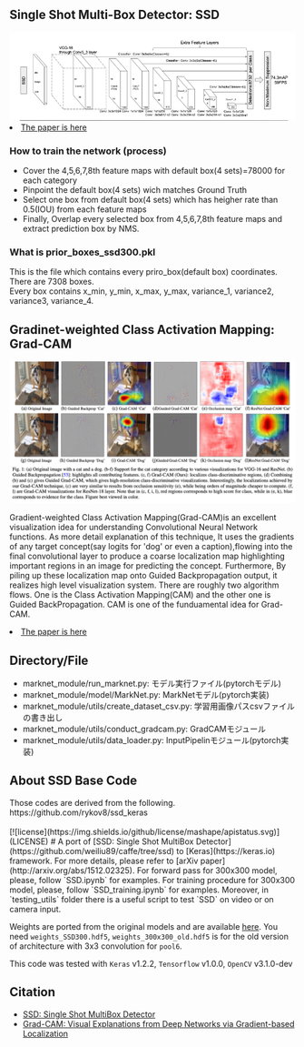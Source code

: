 

<html>
<div>
<h2>Single Shot Multi-Box Detector: SSD</h2>
  <img alt="er" src="/images/ssd_module.png">
  <br>
<li><a href='https://arxiv.org/abs/1512.02325'>The paper is here</a></li>

<h3>How to train the network (process)</h3>
<ul>
  <li>Cover the 4,5,6,7,8th feature maps with default box(4 sets)=78000 for each category</li>
  <li>Pinpoint the default box(4 sets) wich matches Ground Truth</li>
  <li>Select one box from default box(4 sets) which has heigher rate than 0.5(IOU) from each feature maps</li>
  <li>Finally, Overlap every selected box from 4,5,6,7,8th feature maps and extract prediction box by NMS.</li>
</ul>
<h3>What is prior_boxes_ssd300.pkl</h3>
<p>This is the file which contains every priro_box(default box) coordinates. There are 7308 boxes.<br>
  Every box contains x_min, y_min, x_max, y_max, variance_1, variance2, variance3, variance_4.</p>

</div>

<div>
  <h2>Gradinet-weighted Class Activation Mapping: Grad-CAM</h2>
  <img alt="er" src="/images/gradcam.png">
<p>
Gradient-weighted Class Activation Mapping(Grad-CAM)is an excellent visualization idea for understanding Convolutional Neural Network functions. As more detail explanation of this technique, It uses the gradients of any target concept(say logits for 'dog' or even a caption),flowing into the final convolutional layer to produce a coarse localization map highlighting important regions in an image for predicting the concept. Furthermore, By piling up these localization map onto Guided Backpropagation output, it realizes high level visualization system. There are roughly two algorithm flows. One is the Class Activation Mapping(CAM) and the other one is Guided BackPropagation. CAM is one of the funduamental idea for Grad-CAM.
</p>
<li><a href='https://arxiv.org/abs/1610.02391'>The paper is here</a></li>
</div>

<div>
  <h2>Directory/File</h2>
  <ul>
    <li>marknet_module/run_marknet.py: モデル実行ファイル(pytorchモデル)</li>
    <li>marknet_module/model/MarkNet.py: MarkNetモデル(pytorch実装)</li>
    <li>marknet_module/utils/create_dataset_csv.py: 学習用画像パスcsvファイルの書き出し</li>
    <li>marknet_module/utils/conduct_gradcam.py: GradCAMモジュール</li>
    <li>marknet_module/utils/data_loader.py: InputPipelinモジュール(pytorch実装)</li>

  </ul>
</div>


<div>
<h2>About SSD Base Code</h2>
  Those codes are derived from the following.<br>
  https://github.com/rykov8/ssd_keras
</div>
<br>
<div>
[![license](https://img.shields.io/github/license/mashape/apistatus.svg)](LICENSE)
# A port of [SSD: Single Shot MultiBox Detector](https://github.com/weiliu89/caffe/tree/ssd) to [Keras](https://keras.io) framework.
For more details, please refer to [arXiv paper](http://arxiv.org/abs/1512.02325).
For forward pass for 300x300 model, please, follow `SSD.ipynb` for examples. For training procedure for 300x300 model, please, follow `SSD_training.ipynb` for examples. Moreover, in `testing_utils` folder there is a useful script to test `SSD` on video or on camera input.

Weights are ported from the original models and are available [here](https://mega.nz/#F!7RowVLCL!q3cEVRK9jyOSB9el3SssIA). You need `weights_SSD300.hdf5`, `weights_300x300_old.hdf5` is for the old version of architecture with 3x3 convolution for `pool6`.

This code was tested with `Keras` v1.2.2, `Tensorflow` v1.0.0, `OpenCV` v3.1.0-dev
</div>


<h2>Citation</h2>
<ul>
  <li><a href='https://arxiv.org/abs/1512.02325'>SSD: Single Shot MultiBox Detector</a></li>
  <li><a href='https://arxiv.org/abs/1610.02391'>Grad-CAM: Visual Explanations from Deep Networks via Gradient-based Localization</a></li>
  
</ul>
</html>
